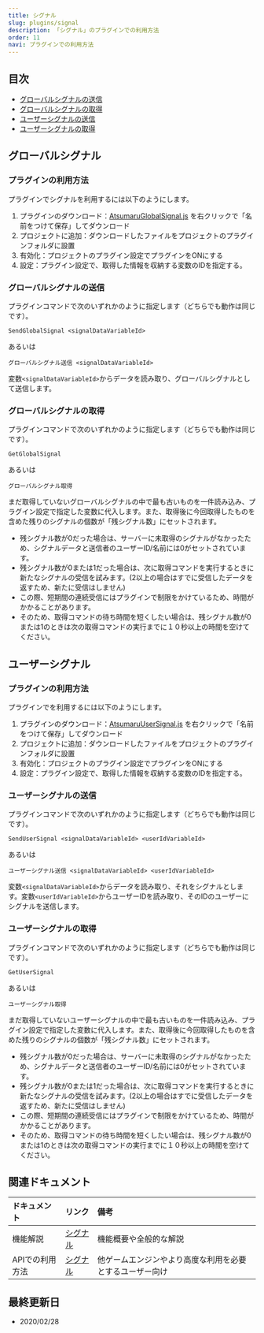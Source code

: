 ```yaml
---
title: シグナル
slug: plugins/signal
description: 「シグナル」のプラグインでの利用方法
order: 11
navi: プラグインでの利用方法
---
```

    
## 目次
 - [グローバルシグナルの送信](#グローバルシグナルの送信)
 - [グローバルシグナルの取得](#グローバルシグナルの取得)
 - [ユーザーシグナルの送信](#ユーザーシグナルの送信)
 - [ユーザーシグナルの取得](#ユーザーシグナルの取得)

## グローバルシグナル
    
### プラグインの利用方法
プラグインでシグナルを利用するには以下のようにします。
1. プラグインのダウンロード：[AtsumaruGlobalSignal.js](https://raw.githubusercontent.com/atsumaru/mv-plugins/master/plugins/AtsumaruGlobalSignal.js) を右クリックで「名前をつけて保存」してダウンロード
1. プロジェクトに追加：ダウンロードしたファイルをプロジェクトのプラグインフォルダに設置
1. 有効化：プロジェクトのプラグイン設定でプラグインをONにする
1. 設定：プラグイン設定で、取得した情報を収納する変数のIDを指定する。
    
### グローバルシグナルの送信
プラグインコマンドで次のいずれかのように指定します（どちらでも動作は同じです）。
```
SendGlobalSignal <signalDataVariableId>
```
あるいは
```
グローバルシグナル送信 <signalDataVariableId>
```
    
変数`<signalDataVariableId>`からデータを読み取り、グローバルシグナルとして送信します。
    
### グローバルシグナルの取得
プラグインコマンドで次のいずれかのように指定します（どちらでも動作は同じです）。
```
GetGlobalSignal
```
あるいは
```
グローバルシグナル取得
```
    
まだ取得していないグローバルシグナルの中で最も古いものを一件読み込み、プラグイン設定で指定した変数に代入します。また、取得後に今回取得したものを含めた残りのシグナルの個数が「残シグナル数」にセットされます。
    
 - 残シグナル数が0だった場合は、サーバーに未取得のシグナルがなかったため、シグナルデータと送信者のユーザーID/名前には0がセットされています。
 - 残シグナル数が0または1だった場合は、次に取得コマンドを実行するときに新たなシグナルの受信を試みます。(2以上の場合はすでに受信したデータを返すため、新たに受信はしません)
 - この際、短期間の連続受信にはプラグインで制限をかけているため、時間がかかることがあります。
 - そのため、取得コマンドの待ち時間を短くしたい場合は、残シグナル数が0または1のときは次の取得コマンドの実行までに１０秒以上の時間を空けてください。
    
## ユーザーシグナル
    
### プラグインの利用方法
プラグインでを利用するには以下のようにします。
1. プラグインのダウンロード：[AtsumaruUserSignal.js](https://raw.githubusercontent.com/atsumaru/mv-plugins/master/plugins/AtsumaruUserSignal.js) を右クリックで「名前をつけて保存」してダウンロード
1. プロジェクトに追加：ダウンロードしたファイルをプロジェクトのプラグインフォルダに設置
1. 有効化：プロジェクトのプラグイン設定でプラグインをONにする
1. 設定：プラグイン設定で、取得した情報を収納する変数のIDを指定する。
    
### ユーザーシグナルの送信
プラグインコマンドで次のいずれかのように指定します（どちらでも動作は同じです）。
```
SendUserSignal <signalDataVariableId> <userIdVariableId>
```
あるいは
```
ユーザーシグナル送信 <signalDataVariableId> <userIdVariableId>
```
    
変数`<signalDataVariableId>`からデータを読み取り、それをシグナルとします。変数`<userIdVariableId>`からユーザーIDを読み取り、そのIDのユーザーにシグナルを送信します。
    
### ユーザーシグナルの取得
プラグインコマンドで次のいずれかのように指定します（どちらでも動作は同じです）。
```
GetUserSignal
```
あるいは
```
ユーザーシグナル取得
```
    
まだ取得していないユーザーシグナルの中で最も古いものを一件読み込み、プラグイン設定で指定した変数に代入します。また、取得後に今回取得したものを含めた残りのシグナルの個数が「残シグナル数」にセットされます。
    
 - 残シグナル数が0だった場合は、サーバーに未取得のシグナルがなかったため、シグナルデータと送信者のユーザーID/名前には0がセットされています。
 - 残シグナル数が0または1だった場合は、次に取得コマンドを実行するときに新たなシグナルの受信を試みます。(2以上の場合はすでに受信したデータを返すため、新たに受信はしません)
 - この際、短期間の連続受信にはプラグインで制限をかけているため、時間がかかることがあります。
 - そのため、取得コマンドの待ち時間を短くしたい場合は、残シグナル数が0または1のときは次の取得コマンドの実行までに１０秒以上の時間を空けてください。
    
## 関連ドキュメント

ドキュメント|リンク|備考
:---|:---|:---
機能解説|[シグナル](/signal)|機能概要や全般的な解説
APIでの利用方法|[シグナル](/apis/signal)|他ゲームエンジンやより高度な利用を必要とするユーザー向け
    
## 最終更新日
 - 2020/02/28
